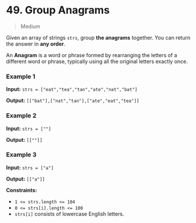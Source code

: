 # 49. Group Anagrams

> Medium


Given an array of strings `strs`, group **the anagrams** together. You can return the answer in **any order**.

An **Anagram** is a word or phrase formed by rearranging the letters of a different word or phrase, typically using all the original letters exactly once.

### Example 1

**Input:** `strs = ["eat","tea","tan","ate","nat","bat"]`

**Output:** `[["bat"],["nat","tan"],["ate","eat","tea"]]`

### Example 2

**Input:** `strs = [""]`

**Output:** `[[""]]`

### Example 3

**Input:** `strs = ["a"]`

**Output:** `[["a"]]`

**Constraints:**

-   `1 <= strs.length <= 104`
-   `0 <= strs[i].length <= 100`
-   `strs[i]` consists of lowercase English letters.
